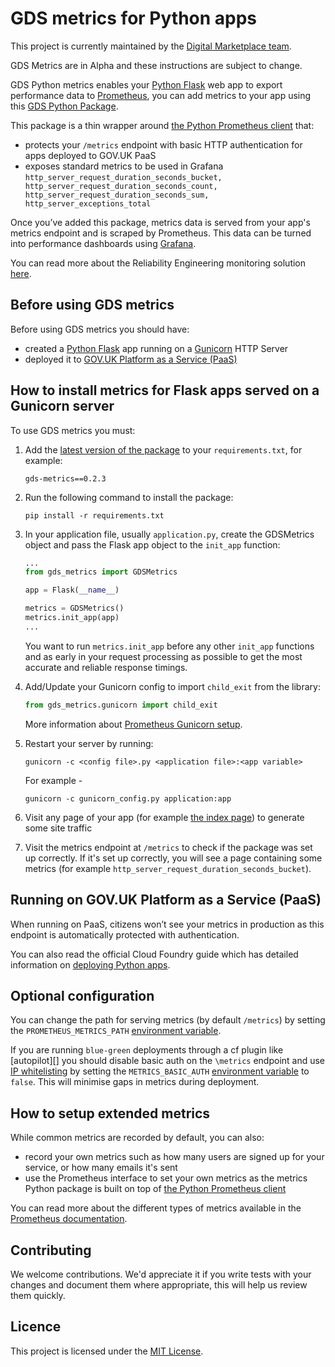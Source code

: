 # GDS metrics for Python apps

This project is currently maintained by the [Digital Marketplace team](https://github.com/orgs/alphagov/teams/digitalmarketplace).

GDS Metrics are in Alpha and these instructions are subject to change.

GDS Python metrics enables your [Python Flask][] web app to export performance data to [Prometheus][], you can add metrics to your app using this [GDS Python Package][].

This package is a thin wrapper around [the Python Prometheus client][] that:

* protects your `/metrics` endpoint with basic HTTP authentication for apps deployed to GOV.UK PaaS
* exposes standard metrics to be used in Grafana
```http_server_request_duration_seconds_bucket, http_server_request_duration_seconds_count, http_server_request_duration_seconds_sum, http_server_exceptions_total```

Once you’ve added this package, metrics data is served from your app's metrics endpoint and is scraped by Prometheus. This data can be turned into performance dashboards using [Grafana][].

You can read more about the Reliability Engineering monitoring solution [here][].

## Before using GDS metrics

Before using GDS metrics you should have:

* created a [Python Flask][] app running on a [Gunicorn][] HTTP Server
* deployed it to [GOV.UK Platform as a Service (PaaS)][]

## How to install metrics for Flask apps served on a Gunicorn server

To use GDS metrics you must:

1. Add the [latest version of the package][] to your `requirements.txt`, for example:

    `gds-metrics==0.2.3`

2. Run the following command to install the package:

    `pip install -r requirements.txt`

3. In your application file, usually `application.py`, create the GDSMetrics object and pass the Flask app object to the `init_app` function:

    ```python
    ...
    from gds_metrics import GDSMetrics

    app = Flask(__name__)

    metrics = GDSMetrics()
    metrics.init_app(app)
    ...
    ```

    You want to run `metrics.init_app` before any other `init_app` functions and as early in your request processing as possible to get the most accurate and reliable response timings.

4. Add/Update your Gunicorn config to import `child_exit` from the library:

    ```python
    from gds_metrics.gunicorn import child_exit
    ```

    More information about [Prometheus Gunicorn setup][].

5. Restart your server by running:

    `gunicorn -c <config file>.py <application file>:<app variable>`

    For example -

    `gunicorn -c gunicorn_config.py application:app`

6. Visit any page of your app (for example [the index page][]) to generate some site traffic

7. Visit the metrics endpoint at `/metrics` to check if the package was set up correctly. If it's set up correctly, you will see a page containing some metrics (for example `http_server_request_duration_seconds_bucket`).

## Running on GOV.UK Platform as a Service (PaaS)

When running on PaaS, citizens won’t see your metrics in production as this endpoint is automatically protected with authentication.

You can also read the official Cloud Foundry guide which has detailed information on [deploying Python apps][].

## Optional configuration

You can change the path for serving metrics (by default `/metrics`) by setting the `PROMETHEUS_METRICS_PATH` [environment variable][].

If you are running `blue-green` deployments through a cf plugin like [autopilot][] you should disable basic auth on the `\metrics` endpoint and use [IP whitelisting][] by setting the `METRICS_BASIC_AUTH` [environment variable][] to `false`. This will minimise gaps in metrics during deployment.

## How to setup extended metrics

While common metrics are recorded by default, you can also:

* record your own metrics such as how many users are signed up for your service, or how many emails it's sent
* use the Prometheus interface to set your own metrics as the metrics Python package is built on top of [the Python Prometheus client][]

You can read more about the different types of metrics available in the [Prometheus documentation][].

## Contributing

We welcome contributions. We'd appreciate it if you write tests with your changes and document them where appropriate, this will help us review them quickly.

## Licence

This project is licensed under the [MIT License][].

[Prometheus]: https://prometheus.io/
[GDS Python package]: https://pypi.org/project/gds-metrics/
[the Python Prometheus client]: https://pypi.python.org/pypi/prometheus_client
[Grafana]: https://grafana.com/
[here]: https://reliability-engineering.cloudapps.digital/#reliability-engineering
[Gunicorn]: http://gunicorn.org/
[Prometheus Gunicorn setup]: https://github.com/prometheus/client_python#multiprocess-mode-gunicorn
[Python Flask]: http://flask.pocoo.org/
[GOV.UK Platform as a Service (PaaS)]: https://www.cloud.service.gov.uk/
[latest version of the package]: https://pypi.org/project/gds-metrics/
[the index page]: http://localhost:5000/
[PaaS]: https://www.cloud.service.gov.uk/
[deploy a basic Python app]: https://docs.cloud.service.gov.uk/#deploy-a-django-app
[deploying Python apps]: https://docs.cloudfoundry.org/buildpacks/python/index.html
[environment variable]: https://docs.cloud.service.gov.uk/#environment-variables
[Prometheus documentation]: https://prometheus.io/docs/concepts/metric_types/
[MIT License]: https://github.com/alphagov/gds_metrics_python/blob/master/LICENSE
[IP whitelisting]: https://reliability-engineering.cloudapps.digital/manuals/monitor-paas-app-with-prometheus.html#ip-whitelist-your-app-metrics-endpoint
